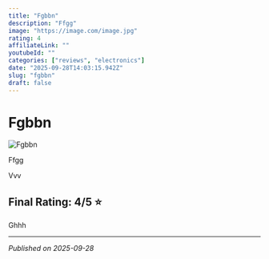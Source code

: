 ```yaml
---
title: "Fgbbn"
description: "Ffgg"
image: "https://image.com/image.jpg"
rating: 4
affiliateLink: ""
youtubeId: ""
categories: ["reviews", "electronics"]
date: "2025-09-28T14:03:15.942Z"
slug: "fgbbn"
draft: false
---
```


# Fgbbn

![Fgbbn](https://image.com/image.jpg)

Ffgg

Vvv







## Final Rating: 4/5 ⭐

Ghhh



---

*Published on 2025-09-28*
